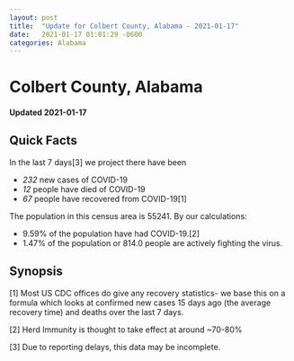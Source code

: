 ```yaml
---
layout: post
title:  "Update for Colbert County, Alabama - 2021-01-17"
date:   2021-01-17 01:01:29 -0600
categories: Alabama
---
```


# Colbert County, Alabama
#### Updated 2021-01-17

## Quick Facts

In the last 7 days[3] we project there have been
- *232* new cases of COVID-19
- *12* people have died of COVID-19
- *67* people have recovered from COVID-19[1]

The population in this census area is 55241. By our calculations:
- 9.59% of the population have had COVID-19.[2]
- 1.47% of the population or 814.0 people are actively fighting the virus.

## Synopsis




[1] Most US CDC offices do give any recovery statistics- we base this on a formula which looks at confirmed new cases
15 days ago (the average recovery time) and deaths over the last 7 days.

[2] Herd Immunity is thought to take effect at around ~70-80%

[3] Due to reporting delays, this data may be incomplete.
 
    